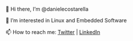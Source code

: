 👋 Hi there, I’m @danielecostarella  

👀 I’m interested in Linux and Embedded Software  

📫 How to reach me: [Twitter](https://twitter.com/dcostarella) | [LinkedIn](https://www.linkedin.com/in/danielecostarella) 

<!---
danielecostarella/danielecostarella is a ✨ special ✨ repository because its `README.md` (this file) appears on your GitHub profile.
You can click the Preview link to take a look at your changes.
--->
